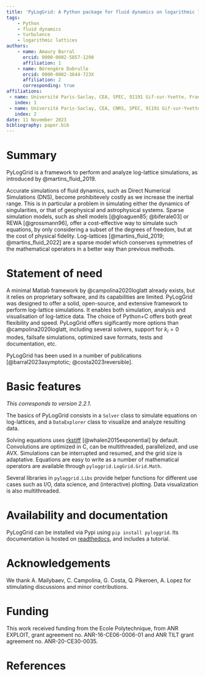 ```yaml
---
title: 'PyLogGrid: A Python package for fluid dynamics on logarithmic lattices'
tags:
    - Python
    - fluid dynamics
    - turbulence
    - logarithmic lattices
authors:
    - name: Amaury Barral
      orcid: 0000-0002-5857-1290
      affiliation: 1
    - name: Bérengère Dubrulle
      orcid: 0000-0002-3644-723X
      affiliation: 2
      corresponding: true
affiliations:
 - name: Université Paris-Saclay, CEA, SPEC, 91191 Gif-sur-Yvette, France
   index: 1
 - name: Université Paris-Saclay, CEA, CNRS, SPEC, 91191 Gif-sur-Yvette, France
   index: 2
date: 11 November 2023
bibliography: paper.bib
---
```


# Summary

PyLogGrid is a framework to perform and analyze log-lattice simulations, as introduced by @martins_fluid_2019.

Accurate simulations of fluid dynamics, such as Direct Numerical Simulations (DNS), become prohibitevely costly as we increase the inertial range. This is in particular a problem in simulating either the dynamics of singularities, or that of geophysical and astrophysical systems. Sparse simulation models, such as shell models [@gloaguen85; @biferale03] or REWA [@grossmann96], offer a cost-effective way to simulate such equations, by only considering a subset of the degrees of freedom, but at the cost of physical fidelity. Log-lattices [@martins_fluid_2019; @martins_fluid_2022] are a sparse model which conserves symmetries of the mathematical operators in a better way than previous methods.

# Statement of need

A minimal Matlab framework by @campolina2020loglatt already exists, but it relies on proprietary software, and its capabilities are limited. PyLogGrid was designed to offer a solid, open-source, and extensive framework to perform log-lattice simulations. It enables both simulation, analysis and visualisation of log-lattice data. The choice of Python+C offers both great flexibility and speed. PyLogGrid offers sigificantly more options than @campolina2020loglatt, including several solvers, support for $k_i=0$ modes, failsafe simulations, optimized save formats, tests and documentation, etc.

PyLogGrid has been used in a number of publications [@barral2023asymptotic; @costa2023reversible].

# Basic features

*This corresponds to version 2.2.1*.

The basics of PyLogGrid consists in a `Solver` class to simulate equations on log-lattices, and a `DataExplorer` class to visualize and analyze resulting data.

Solving equations uses [rkstiff](https://github.com/whalenpt/rkstiff) [@whalen2015exponential] by default. Convolutions are optimized in C, can be multithreaded, parallelized, and use AVX.
Simulations can be interrupted and resumed, and the grid size is adaptative.
Equations are easy to write as a number of mathematical operators are available through `pyloggrid.LogGrid.Grid.Math`.

Several libraries in `pyloggrid.Libs` provide helper functions for different use cases such as I/O, data science, and (interactive) plotting. Data visualization is also multithreaded.

# Availability and documentation

PyLogGrid can be installed via Pypi using `pip install pyloggrid`. Its documentation is hosted on [readthedocs](https://pyloggrid.readthedocs.io), and includes a tutorial.

# Acknowledgements

We thank A. Mailybaev, C. Campolina, G. Costa, Q. Pikeroen, A. Lopez for stimulating discussions and minor contributions.

# Funding

This work received funding from the Ecole Polytechnique, from ANR EXPLOIT, grant agreement no. ANR-16-CE06-0006-01 and ANR TILT grant agreement no. ANR-20-CE30-0035.

# References